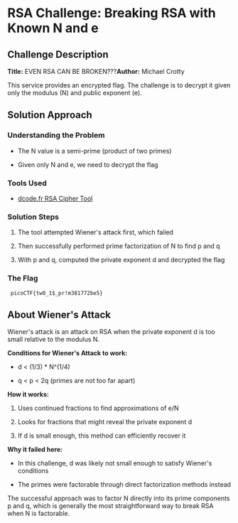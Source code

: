 RSA Challenge: Breaking RSA with Known N and e
==============================================

Challenge Description
---------------------

**Title:** EVEN RSA CAN BE BROKEN???**Author:** Michael Crotty

This service provides an encrypted flag. The challenge is to decrypt it given only the modulus (N) and public exponent (e).

Solution Approach
-----------------

### Understanding the Problem

*   The N value is a semi-prime (product of two primes)
    
*   Given only N and e, we need to decrypt the flag
    

### Tools Used

*   [dcode.fr RSA Cipher Tool](https://www.dcode.fr/rsa-cipher)
    

### Solution Steps

1.  The tool attempted Wiener's attack first, which failed
    
2.  Then successfully performed prime factorization of N to find p and q
    
3.  With p and q, computed the private exponent d and decrypted the flag
    

### The Flag

`  picoCTF{tw0_1$_pr!m381772be5}   `

About Wiener's Attack
---------------------

Wiener's attack is an attack on RSA when the private exponent d is too small relative to the modulus N.

**Conditions for Wiener's Attack to work:**

*   d < (1/3) \* N^(1/4)
    
*   q < p < 2q (primes are not too far apart)
    

**How it works:**

1.  Uses continued fractions to find approximations of e/N
    
2.  Looks for fractions that might reveal the private exponent d
    
3.  If d is small enough, this method can efficiently recover it
    

**Why it failed here:**

*   In this challenge, d was likely not small enough to satisfy Wiener's conditions
    
*   The primes were factorable through direct factorization methods instead
    

The successful approach was to factor N directly into its prime components p and q, which is generally the most straightforward way to break RSA when N is factorable.
